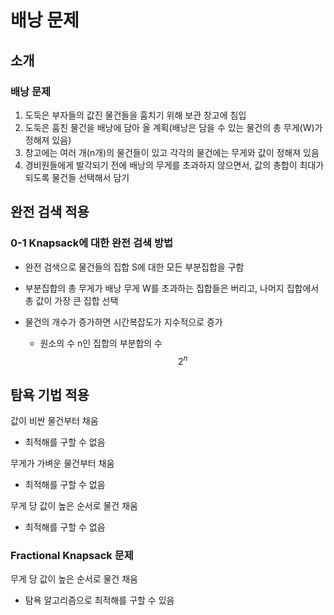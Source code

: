 # 배낭 문제

## 소개

### 배낭 문제

1. 도둑은 부자들의 값진 물건들을 훔치기 위해 보관 창고에 침입
2. 도둑은 훔친 물건을 배낭에 담아 올 계획(배낭은 담을 수 있는 물건의 총 무게(W)가 정해져 있음)
3. 창고에는 여러 개(n개)의 물건들이 있고 각각의 물건에는 무게와 값이 정해져 있음
4. 경비원들에게 발각되기 전에 배낭의 무게를 초과하지 않으면서, 값의 총합이 최대가 되도록 물건들 선택해서 담기

## 완전 검색 적용

### 0-1 Knapsack에 대한 완전 검색 방법

- 완전 검색으로 물건들의 집합 S에 대한 모든 부분집합을 구함

- 부분집합의 총 무게가 배낭 무게 W를 초과하는 집합들은 버리고, 나머지 집합에서 총 값이 가장 큰 집합 선택

- 물건의 개수가 증가하면 시간복잡도가 지수적으로 증가
  - 원소의 수 n인 집합의 부분합의 수 $$2^n$$

## 탐욕 기법 적용

값이 비싼 물건부터 채움

- 최적해를 구할 수 없음

무게가 가벼운 물건부터 채움

- 최적해를 구할 수 없음

무게 당 값이 높은 순서로 물건 채움

- 최적해를 구할 수 없음

###  Fractional Knapsack 문제

무게 당 값이 높은 순서로  물건 채움

- 탐욕 알고리즘으로 최적해를 구할 수 있음